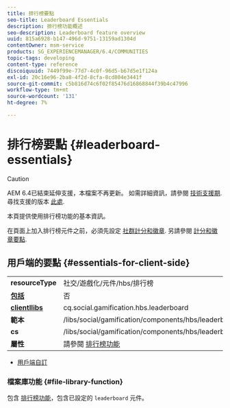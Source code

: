 ```yaml
---
title: 排行榜要點
seo-title: Leaderboard Essentials
description: 排行榜功能概述
seo-description: Leaderboard feature overview
uuid: 815a6928-b147-496d-9751-13159ad1304d
contentOwner: msm-service
products: SG_EXPERIENCEMANAGER/6.4/COMMUNITIES
topic-tags: developing
content-type: reference
discoiquuid: 7449f99e-77d7-4c0f-96d5-b67d5e1f124a
exl-id: 20c16e96-2ba8-4f2d-8cfa-8cd804e3441f
source-git-commit: c5b816d74c6f02f85476d16868844f39b4c47996
workflow-type: tm+mt
source-wordcount: '131'
ht-degree: 7%

---
```


# 排行榜要點 {#leaderboard-essentials}

>[!CAUTION]
>
>AEM 6.4已結束延伸支援，本檔案不再更新。 如需詳細資訊，請參閱 [技術支援期](https://helpx.adobe.com//tw/support/programs/eol-matrix.html). 尋找支援的版本 [此處](https://experienceleague.adobe.com/docs/).

本頁提供使用排行榜功能的基本資訊。

在頁面上加入排行榜元件之前，必須先設定 [社群計分和徽章](implementing-scoring.md). 另請參閱 [計分和徽章要點](configure-scoring.md).

## 用戶端的要點 {#essentials-for-client-side}

<table> 
 <tbody>
  <tr>
   <td> <strong>resourceType</strong></td> 
   <td>社交/遊戲化/元件/hbs/排行榜</td> 
  </tr>
  <tr>
   <td> <a href="scf.md#add-or-include-a-communities-component"><strong>包括</strong></a></td> 
   <td>否</td> 
  </tr>
  <tr>
   <td> <a href="clientlibs.md"><strong>clientllibs</strong></a></td> 
   <td>cq.social.gamification.hbs.leaderboard</td> 
  </tr>
  <tr>
   <td> <strong>範本</strong></td> 
   <td> /libs/social/gamification/components/hbs/leaderboard/leaderboard.hbs<br /> </td> 
  </tr>
  <tr>
   <td> <strong>cs</strong></td> 
   <td> /libs/social/gamification/components/hbs/leaderboard/clientlibs/leaderboard.css</td> 
  </tr>
  <tr>
   <td><strong> 屬性</strong></td> 
   <td>請參閱 <a href="enabling-leaderboard.md">排行榜功能</a></td> 
  </tr>
 </tbody>
</table>

* [用戶端自訂](client-customize.md)

### 檔案庫功能 {#file-library-function}

包含 [排行榜功能](functions.md#leaderboard-function)，包含已設定的 `leaderboard` 元件。
